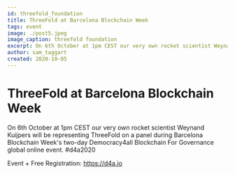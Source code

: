 ```yaml
---
id: threefold_foundation
title: ThreeFold at Barcelona Blockchain Week
tags: event
image: ./post5.jpeg
image_caption: threefold foundation
excerpt: On 6th October at 1pm CEST our very own rocket scientist Weynand Kuijpers will be representing ThreeFold.
author: sam_taggart
created: 2020-10-05
---
```



# ThreeFold at Barcelona Blockchain Week

On 6th October at 1pm CEST our very own rocket scientist Weynand Kuijpers will be representing ThreeFold on a panel during Barcelona Blockchain Week's two-day Democracy4all Blockchain For Governance global online event. #d4a2020

Event + Free Registration: https://d4a.io